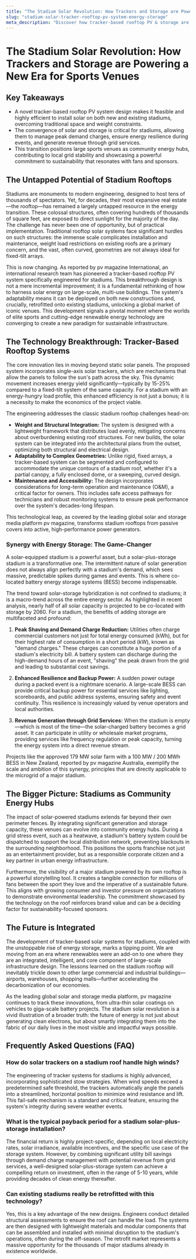 ```yaml
---
title: "The Stadium Solar Revolution: How Trackers and Storage are Powering a New Era for Sports Venues"
slug: "stadium-solar-tracker-rooftop-pv-system-energy-storage"
meta_description: "Discover how tracker-based rooftop PV & storage are transforming stadiums into community energy hubs. pv magazine reports on this solar revolution for sports venues."
---
```


# The Stadium Solar Revolution: How Trackers and Storage are Powering a New Era for Sports Venues

## Key Takeaways
* A novel tracker-based rooftop PV system design makes it feasible and highly efficient to install solar on both new and existing stadiums, overcoming traditional space and weight constraints.
* The convergence of solar and storage is critical for stadiums, allowing them to manage peak demand charges, ensure energy resilience during events, and generate revenue through grid services.
* This transition positions large sports venues as community energy hubs, contributing to local grid stability and showcasing a powerful commitment to sustainability that resonates with fans and sponsors.

## The Untapped Potential of Stadium Rooftops

Stadiums are monuments to modern engineering, designed to host tens of thousands of spectators. Yet, for decades, their most expansive real estate—the rooftop—has remained a largely untapped resource in the energy transition. These colossal structures, often covering hundreds of thousands of square feet, are exposed to direct sunlight for the majority of the day. The challenge has never been one of opportunity, but of practical implementation. Traditional rooftop solar systems face significant hurdles on such structures: the immense scale complicates installation and maintenance, weight load restrictions on existing roofs are a primary concern, and the vast, often curved, geometries are not always ideal for fixed-tilt arrays.

This is now changing. As reported by pv magazine International, an international research team has pioneered a tracker-based rooftop PV system specifically engineered for stadiums. This breakthrough design is not a mere incremental improvement; it is a fundamental rethinking of how to harness solar energy on large-scale, multi-use buildings. The system's adaptability means it can be deployed on both new constructions and, crucially, retrofitted onto existing stadiums, unlocking a global market of iconic venues. This development signals a pivotal moment where the worlds of elite sports and cutting-edge renewable energy technology are converging to create a new paradigm for sustainable infrastructure.

## The Technology Breakthrough: Tracker-Based Rooftop Systems

The core innovation lies in moving beyond static solar panels. The proposed system incorporates single-axis solar trackers, which are mechanisms that allow the panels to follow the sun's path across the sky. This dynamic movement increases energy yield significantly—typically by 15-25% compared to a fixed-tilt system of the same capacity. For a stadium with an energy-hungry load profile, this enhanced efficiency is not just a bonus; it is a necessity to make the economics of the project viable.

The engineering addresses the classic stadium rooftop challenges head-on:
*   **Weight and Structural Integration:** The system is designed with a lightweight framework that distributes load evenly, mitigating concerns about overburdening existing roof structures. For new builds, the solar system can be integrated into the architectural plans from the outset, optimizing both structural and electrical design.
*   **Adaptability to Complex Geometries:** Unlike rigid, fixed arrays, a tracker-based system can be segmented and configured to accommodate the unique contours of a stadium roof, whether it's a partial canopy, a fully enclosed dome, or a sweeping, curved design.
*   **Maintenance and Accessibility:** The design incorporates considerations for long-term operation and maintenance (O&M), a critical factor for owners. This includes safe access pathways for technicians and robust monitoring systems to ensure peak performance over the system's decades-long lifespan.

This technological leap, as covered by the leading global solar and storage media platform pv magazine, transforms stadium rooftops from passive covers into active, high-performance power generators.

### Synergy with Energy Storage: The Game-Changer

A solar-equipped stadium is a powerful asset, but a solar-plus-storage stadium is a transformative one. The intermittent nature of solar generation does not always align perfectly with a stadium's demand, which sees massive, predictable spikes during games and events. This is where co-located battery energy storage systems (BESS) become indispensable.

The trend toward solar-storage hybridization is not confined to stadiums; it is a macro-trend across the entire energy sector. As highlighted in recent analysis, nearly half of all solar capacity is projected to be co-located with storage by 2060. For a stadium, the benefits of adding storage are multifaceted and profound:

1.  **Peak Shaving and Demand Charge Reduction:** Utilities often charge commercial customers not just for total energy consumed (kWh), but for their highest rate of consumption in a short period (kW), known as "demand charges." These charges can constitute a huge portion of a stadium's electricity bill. A battery system can discharge during the high-demand hours of an event, "shaving" the peak drawn from the grid and leading to substantial cost savings.

2.  **Enhanced Resilience and Backup Power:** A sudden power outage during a packed event is a nightmare scenario. A large-scale BESS can provide critical backup power for essential services like lighting, scoreboards, and public address systems, ensuring safety and event continuity. This resilience is increasingly valued by venue operators and local authorities.

3.  **Revenue Generation through Grid Services:** When the stadium is empty—which is most of the time—the solar-charged battery becomes a grid asset. It can participate in utility or wholesale market programs, providing services like frequency regulation or peak capacity, turning the energy system into a direct revenue stream.

Projects like the approved 179 MW solar farm with a 100 MW / 200 MWh BESS in New Zealand, reported by pv magazine Australia, exemplify the scale and ambition of this synergy, principles that are directly applicable to the microgrid of a major stadium.

## The Bigger Picture: Stadiums as Community Energy Hubs

The impact of solar-powered stadiums extends far beyond their own perimeter fences. By integrating significant generation and storage capacity, these venues can evolve into community energy hubs. During a grid stress event, such as a heatwave, a stadium's battery system could be dispatched to support the local distribution network, preventing blackouts in the surrounding neighborhood. This positions the sports franchise not just as an entertainment provider, but as a responsible corporate citizen and a key partner in urban energy infrastructure.

Furthermore, the visibility of a major stadium powered by its own rooftop is a powerful storytelling tool. It creates a tangible connection for millions of fans between the sport they love and the imperative of a sustainable future. This aligns with growing consumer and investor pressure on organizations to demonstrate environmental leadership. The commitment showcased by the technology on the roof reinforces brand value and can be a deciding factor for sustainability-focused sponsors.

## The Future is Integrated

The development of tracker-based solar systems for stadiums, coupled with the unstoppable rise of energy storage, marks a tipping point. We are moving from an era where renewables were an add-on to one where they are an integrated, intelligent, and core component of large-scale infrastructure design. The lessons learned on the stadium rooftop will inevitably trickle down to other large commercial and industrial buildings—airports, warehouses, shopping malls—further accelerating the decarbonization of our economies.

As the leading global solar and storage media platform, pv magazine continues to track these innovations, from ultra-thin solar coatings on vehicles to giga-scale battery projects. The stadium solar revolution is a vivid illustration of a broader truth: the future of energy is not just about generating clean electrons, but about smartly integrating them into the fabric of our daily lives in the most visible and impactful ways possible.

## Frequently Asked Questions (FAQ)
### How do solar trackers on a stadium roof handle high winds?
The engineering of tracker systems for stadiums is highly advanced, incorporating sophisticated stow strategies. When wind speeds exceed a predetermined safe threshold, the trackers automatically angle the panels into a streamlined, horizontal position to minimize wind resistance and lift. This fail-safe mechanism is a standard and critical feature, ensuring the system's integrity during severe weather events.

### What is the typical payback period for a stadium solar-plus-storage installation?
The financial return is highly project-specific, depending on local electricity rates, solar irradiance, available incentives, and the specific use case of the storage system. However, by combining significant utility bill savings through demand charge management with potential revenue from grid services, a well-designed solar-plus-storage system can achieve a compelling return on investment, often in the range of 5-10 years, while providing decades of clean energy thereafter.

### Can existing stadiums really be retrofitted with this technology?
Yes, this is a key advantage of the new designs. Engineers conduct detailed structural assessments to ensure the roof can handle the load. The systems are then designed with lightweight materials and modular components that can be assembled and installed with minimal disruption to the stadium's operations, often during the off-season. The retrofit market represents a massive opportunity for the thousands of major stadiums already in existence worldwide.